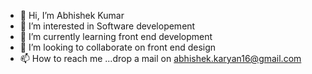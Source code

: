 - 👋 Hi, I’m Abhishek Kumar
- 👀 I’m interested in Software developement
- 🌱 I’m currently learning front end development
- 💞️ I’m looking to collaborate on front end design
- 📫 How to reach me ...drop a mail on abhishek.karyan16@gmail.com

<!---
abhi7275/abhi7275 is a ✨ special ✨ repository because its `README.md` (this file) appears on your GitHub profile.
You can click the Preview link to take a look at your changes.
--->
